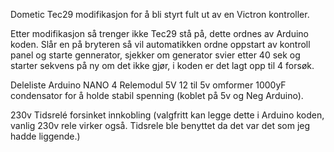 Dometic Tec29 modifikasjon for å bli styrt fult ut av en Victron kontroller.

Etter modifikasjon så trenger ikke Tec29 stå på, dette ordnes av Arduino koden.
Slår en på bryteren så vil automatikken ordne oppstart av kontroll panel og starte gennerator, sjekker om generator svier etter 40 sek og starter sekvens på ny om det ikke gjør, i koden er det lagt opp til 4 forsøk.

Deleliste
Arduino NANO
4 Relemodul 5V
12 til 5v omformer
1000yF condensator for å holde stabil spenning (koblet på 5v og Neg Arduino).

230v Tidsrelé forsinket innkobling (valgfritt kan legge dette i Arduino koden, vanlig 230v rele virker også. Tidsrele ble benyttet da det var det som jeg hadde liggende.)
